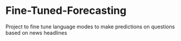 # Fine-Tuned-Forecasting
Project to fine tune language modes to make predictions on questions based on news headlines

